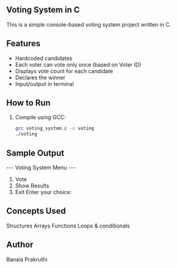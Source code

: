 ## Voting System in C

This is a simple console-based voting system project written in C.

## Features

- Hardcoded candidates
- Each voter can vote only once (based on Voter ID)
- Displays vote count for each candidate
- Declares the winner
- Input/output in terminal

## How to Run

1. Compile using GCC:
   ```bash
   gcc voting_system.c -o voting
   ./voting

## Sample Output
--- Voting System Menu ---
1. Vote
2. Show Results
3. Exit
Enter your choice:

## Concepts Used
Structures
Arrays
Functions
Loops & conditionals

## Author
  Banala Prakruthi
